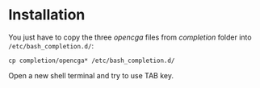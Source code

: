 
# Installation

You just have to copy the three _opencga_ files from _completion_ folder into `/etc/bash_completion.d/`:

    cp completion/opencga* /etc/bash_completion.d/
    
Open a new shell terminal and try to use TAB key. 